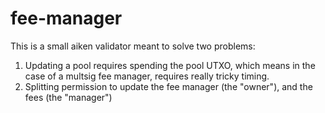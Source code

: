 # fee-manager

This is a small aiken validator meant to solve two problems:

1) Updating a pool requires spending the pool UTXO, which means in the case of a multsig fee manager, requires really tricky timing.
2) Splitting permission to update the fee manager (the "owner"), and the fees (the "manager")
